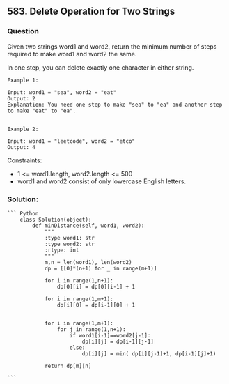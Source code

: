 ## 583. Delete Operation for Two Strings

### Question
Given two strings word1 and word2, return the minimum number of steps required to make word1 and word2 the same.

In one step, you can delete exactly one character in either string.

```
Example 1:

Input: word1 = "sea", word2 = "eat"
Output: 2
Explanation: You need one step to make "sea" to "ea" and another step to make "eat" to "ea".


Example 2:

Input: word1 = "leetcode", word2 = "etco"
Output: 4
```

Constraints:
* 1 <= word1.length, word2.length <= 500
* word1 and word2 consist of only lowercase English letters.

### Solution:
    ``` Python
        class Solution(object):
            def minDistance(self, word1, word2):
                """
                :type word1: str
                :type word2: str
                :rtype: int
                """
                m,n = len(word1), len(word2)
                dp = [[0]*(n+1) for _ in range(m+1)]

                for i in range(1,n+1):
                    dp[0][i] = dp[0][i-1] + 1
        
                for i in range(1,m+1):
                    dp[i][0] = dp[i-1][0] + 1

        
                for i in range(1,m+1):
                    for j in range(1,n+1):
                        if word1[i-1]==word2[j-1]:
                            dp[i][j] = dp[i-1][j-1]
                        else:
                            dp[i][j] = min( dp[i][j-1]+1, dp[i-1][j]+1)
        
                return dp[m][n]

    ```
